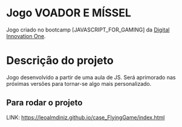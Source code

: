 # Jogo VOADOR E MÍSSEL
Jogo criado no bootcamp [JAVASCRIPT_FOR_GAMING] da [Digital Innovation One](https://digitalinnovation.one).

# Descrição do projeto
Jogo desenvolvido a partir de uma aula de JS.
Será aprimorado nas próximas versões para tornar-se algo mais personalizado.

## Para rodar o projeto
LINK: https://leoalmdiniz.github.io/case_FlyingGame/index.html

